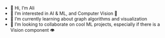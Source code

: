 - 👋 Hi, I’m Ali
- 👀 I’m interested in AI & ML, and Computer Vision 🤖
- 🌱 I’m currently learning about graph algorithms and visualization 
- 💞️ I’m looking to collaborate on cool ML projects, especially if there is a Vision component 👁️

<!---
a-arbabian/a-arbabian is a ✨ special ✨ repository because its `README.md` (this file) appears on your GitHub profile.
You can click the Preview link to take a look at your changes.
--->
